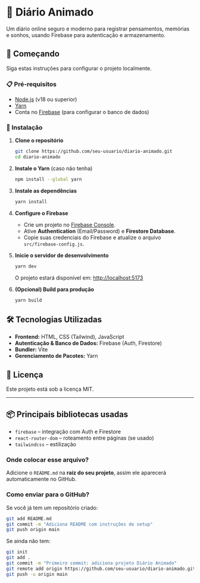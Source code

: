 # 📒 Diário Animado  

Um diário online seguro e moderno para registrar pensamentos, memórias e sonhos, usando Firebase para autenticação e armazenamento.  

## 🚀 Começando  

Siga estas instruções para configurar o projeto localmente.  

### 📋 Pré-requisitos  

- [Node.js](https://nodejs.org/) (v18 ou superior)  
- [Yarn](https://yarnpkg.com/) 
- Conta no [Firebase](https://firebase.google.com/) (para configurar o banco de dados)  

### 🔧 Instalação  

1. **Clone o repositório**  
   ```bash
   git clone https://github.com/seu-usuario/diario-animado.git
   cd diario-animado
   ```

2. **Instale o Yarn** (caso não tenha)  
   ```bash
   npm install --global yarn
   ```

3. **Instale as dependências**  
   ```bash
   yarn install
   ```

4. **Configure o Firebase**  
   - Crie um projeto no [Firebase Console](https://console.firebase.google.com/).  
   - Ative **Authentication** (Email/Password) e **Firestore Database**.  
   - Copie suas credenciais do Firebase e atualize o arquivo `src/firebase-config.js`.  

5. **Inicie o servidor de desenvolvimento**  
   ```bash
   yarn dev
   ```
   O projeto estará disponível em: [http://localhost:5173](http://localhost:5173)  

6. **(Opcional) Build para produção**  
   ```bash
   yarn build
   ```

## 🛠 Tecnologias Utilizadas  

- **Frontend:** HTML, CSS (Tailwind), JavaScript  
- **Autenticação & Banco de Dados:** Firebase (Auth, Firestore)  
- **Bundler:** Vite  
- **Gerenciamento de Pacotes:** Yarn  

## 📝 Licença  

Este projeto está sob a licença MIT.  

---  

## 📦 Principais bibliotecas usadas

- `firebase` – integração com Auth e Firestore
- `react-router-dom` – roteamento entre páginas (se usado)
- `tailwindcss` – estilização

### Onde colocar esse arquivo?  
Adicione o `README.md` na **raiz do seu projeto**, assim ele aparecerá automaticamente no GitHub.  

### Como enviar para o GitHub?  
Se você já tem um repositório criado:  

```bash
git add README.md
git commit -m "Adiciona README com instruções de setup"
git push origin main
```  

Se ainda não tem:  

```bash
git init
git add .
git commit -m "Primeiro commit: adiciona projeto Diário Animado"
git remote add origin https://github.com/seu-usuario/diario-animado.git
git push -u origin main
```  

